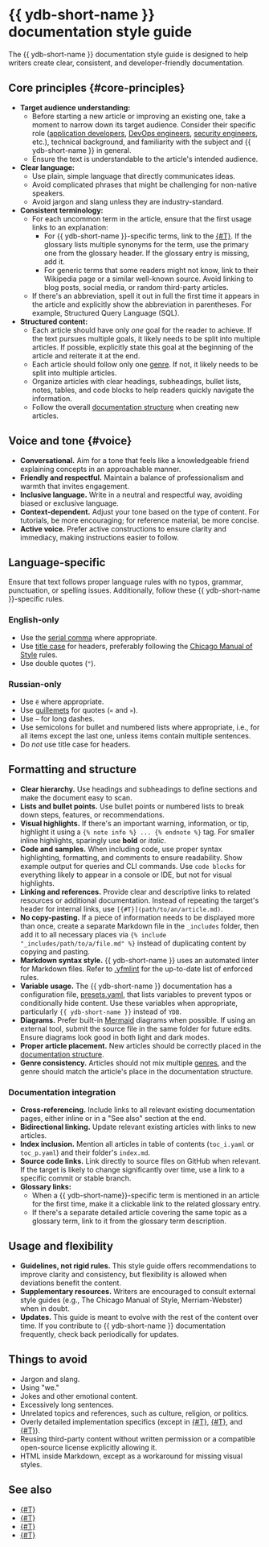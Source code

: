 # {{ ydb-short-name }} documentation style guide

The {{ ydb-short-name }} documentation style guide is designed to help writers create clear, consistent, and developer-friendly documentation.

## Core principles {#core-principles}

- **Target audience understanding:**
  - Before starting a new article or improving an existing one, take a moment to narrow down its target audience. Consider their specific role ([application developers](../../dev/index.md), [DevOps engineers](../../dev/index.md), [security engineers](../../security/index.md), etc.), technical background, and familiarity with the subject and {{ ydb-short-name }} in general.
  - Ensure the text is understandable to the article's intended audience.
- **Clear language:**
  - Use plain, simple language that directly communicates ideas.
  - Avoid complicated phrases that might be challenging for non-native speakers.
  - Avoid jargon and slang unless they are industry-standard.
- **Consistent terminology:**
  - For each uncommon term in the article, ensure that the first usage links to an explanation:
    - For {{ ydb-short-name }}-specific terms, link to the [{#T}](../../concepts/glossary.md). If the glossary lists multiple synonyms for the term, use the primary one from the glossary header. If the glossary entry is missing, add it.
    - For generic terms that some readers might not know, link to their Wikipedia page or a similar well-known source. Avoid linking to blog posts, social media, or random third-party articles.
  - If there's an abbreviation, spell it out in full the first time it appears in the article and explicitly show the abbreviation in parentheses. For example, Structured Query Language (SQL).
- **Structured content:**
  - Each article should have only *one* goal for the reader to achieve. If the text pursues multiple goals, it likely needs to be split into multiple articles. If possible, explicitly state this goal at the beginning of the article and reiterate it at the end.
  - Each article should follow only one [genre](genres.md). If not, it likely needs to be split into multiple articles.
  - Organize articles with clear headings, subheadings, bullet lists, notes, tables, and code blocks to help readers quickly navigate the information.
  - Follow the overall [documentation structure](structure.md) when creating new articles.

## Voice and tone {#voice}

- **Conversational.** Aim for a tone that feels like a knowledgeable friend explaining concepts in an approachable manner.
- **Friendly and respectful.** Maintain a balance of professionalism and warmth that invites engagement.
- **Inclusive language.** Write in a neutral and respectful way, avoiding biased or exclusive language.
- **Context-dependent.** Adjust your tone based on the type of content. For tutorials, be more encouraging; for reference material, be more concise.
- **Active voice.** Prefer active constructions to ensure clarity and immediacy, making instructions easier to follow.

## Language-specific

Ensure that text follows proper language rules with no typos, grammar, punctuation, or spelling issues. Additionally, follow these {{ ydb-short-name }}-specific rules.

### English-only

- Use the [serial comma](https://en.wikipedia.org/wiki/Serial_comma) where appropriate.
- Use [title case](https://en.wikipedia.org/wiki/Title_case) for headers, preferably following the [Chicago Manual of Style](https://en.wikipedia.org/wiki/Title_case#Chicago_Manual_of_Style) rules.
- Use double quotes (`"`).

### Russian-only

- Use `ё` where appropriate.
- Use [guillemets](https://en.wikipedia.org/wiki/Guillemet) for quotes (`«` and `»`).
- Use `—` for long dashes.
- Use semicolons for bullet and numbered lists where appropriate, i.e., for all items except the last one, unless items contain multiple sentences.
- Do *not* use title case for headers.

## Formatting and structure

- **Clear hierarchy.** Use headings and subheadings to define sections and make the document easy to scan.
- **Lists and bullet points.** Use bullet points or numbered lists to break down steps, features, or recommendations.
- **Visual highlights.** If there's an important warning, information, or tip, highlight it using a `{% note info %} ... {% endnote %}` tag. For smaller inline highlights, sparingly use **bold** or *italic*.
- **Code and samples.** When including code, use proper syntax highlighting, formatting, and comments to ensure readability. Show example output for queries and CLI commands. Use `code blocks` for everything likely to appear in a console or IDE, but not for visual highlights.
- **Linking and references.** Provide clear and descriptive links to related resources or additional documentation. Instead of repeating the target's header for internal links, use `[{#T}](path/to/an/article.md)`.
- **No copy-pasting.** If a piece of information needs to be displayed more than once, create a separate Markdown file in the `_includes` folder, then add it to all necessary places via `{% include "_includes/path/to/a/file.md" %}` instead of duplicating content by copying and pasting.
- **Markdown syntax style.** {{ ydb-short-name }} uses an automated linter for Markdown files. Refer to [.yfmlint](https://github.com/ydb-platform/ydb/blob/main/ydb/docs/.yfmlint) for the up-to-date list of enforced rules.
- **Variable usage.** The {{ ydb-short-name }} documentation has a configuration file, [presets.yaml](https://github.com/ydb-platform/ydb/blob/main/ydb/docs/presets.yaml), that lists variables to prevent typos or conditionally hide content. Use these variables when appropriate, particularly `{{ ydb-short-name }}` instead of `YDB`.
- **Diagrams.** Prefer built-in [Mermaid](https://github.com/diplodoc-platform/mermaid-extension) diagrams when possible. If using an external tool, submit the source file in the same folder for future edits. Ensure diagrams look good in both light and dark modes.
- **Proper article placement.** New articles should be correctly placed in the [documentation structure](structure.md).
- **Genre consistency.** Articles should not mix multiple [genres](genres.md), and the genre should match the article's place in the documentation structure.

### Documentation integration

- **Cross-referencing.** Include links to all relevant existing documentation pages, either inline or in a "See also" section at the end.
- **Bidirectional linking.** Update relevant existing articles with links to new articles.
- **Index inclusion.** Mention all articles in table of contents (`toc_i.yaml` or `toc_p.yaml`) and their folder's `index.md`.
- **Source code links.** Link directly to source files on GitHub when relevant. If the target is likely to change significantly over time, use a link to a specific commit or stable branch.
- **Glossary links:**
  - When a {{ ydb-short-name}}-specific term is mentioned in an article for the first time, make it a clickable link to the related glossary entry.
  - If there's a separate detailed article covering the same topic as a glossary term, link to it from the glossary term description.

## Usage and flexibility

- **Guidelines, not rigid rules.** This style guide offers recommendations to improve clarity and consistency, but flexibility is allowed when deviations benefit the content.
- **Supplementary resources.** Writers are encouraged to consult external style guides (e.g., The Chicago Manual of Style, Merriam-Webster) when in doubt.
- **Updates.** This guide is meant to evolve with the rest of the content over time. If you contribute to {{ ydb-short-name }} documentation frequently, check back periodically for updates.

## Things to avoid

- Jargon and slang.
- Using "we."
- Jokes and other emotional content.
- Excessively long sentences.
- Unrelated topics and references, such as culture, religion, or politics.
- Overly detailed implementation specifics (except in [{#T}](../../contributor/index.md), [{#T}](../../changelog-server.md), and [{#T}](../../public-materials/videos.md)).
- Reusing third-party content without written permission or a compatible open-source license explicitly allowing it.
- HTML inside Markdown, except as a workaround for missing visual styles.

## See also

- [{#T}](index.md)
- [{#T}](review.md)
- [{#T}](structure.md)
- [{#T}](genres.md)